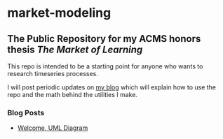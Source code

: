 # market-modeling

## The Public Repository for my ACMS honors thesis *The Market of Learning*

This repo is intended to be a starting point for anyone who wants to research timeseries processes.

I will post periodic updates on [my blog](https://medium.com/@krishna-saxena) which will explain how to use the repo and the math behind the utilities I make.

### Blog Posts
- [Welcome, UML Diagram](https://medium.com/@krishna-saxena/the-market-of-learning-86cc81201315)